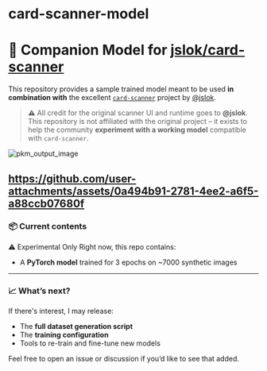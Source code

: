 # card-scanner-model

# 🧠 Companion Model for [jslok/card-scanner](https://github.com/jslok/card-scanner)

This repository provides a sample trained model meant to be used **in combination with** the excellent [`card-scanner`](https://github.com/jslok/card-scanner) project by [@jslok](https://github.com/jslok).

> ⚠️ All credit for the original scanner UI and runtime goes to **@jslok**.  
> This repository is not affiliated with the original project – it exists to help the community **experiment with a working model** compatible with `card-scanner`.


![pkm_output_image](https://github.com/user-attachments/assets/88330e6b-a2fd-4767-909a-d4b82674f119)

https://github.com/user-attachments/assets/0a494b91-2781-4ee2-a6f5-a88ccb07680f
---

### 📦 Current contents

⚠️ Experimental Only
Right now, this repo contains:
- A **PyTorch model** trained for 3 epochs on ~7000 synthetic images  

---

### 📈 What’s next?

If there's interest, I may release:
- The **full dataset generation script**
- The **training configuration**
- Tools to re-train and fine-tune new models

Feel free to open an issue or discussion if you’d like to see that added.






